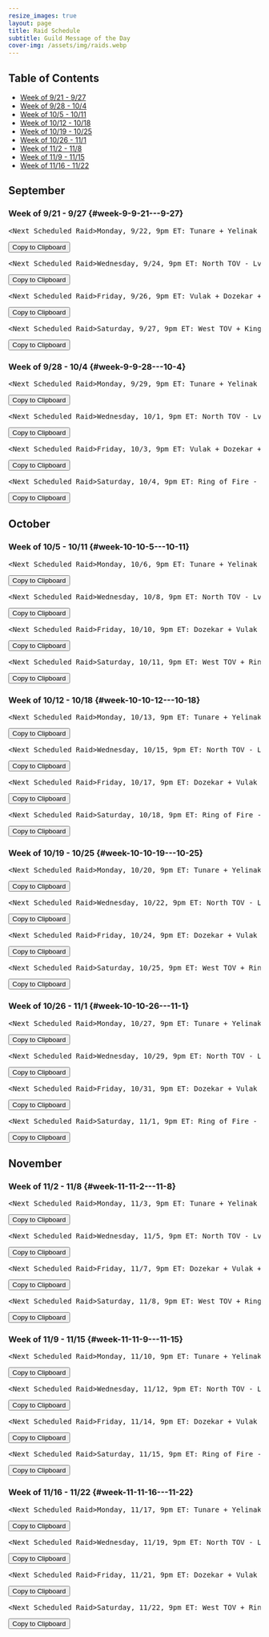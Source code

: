 ```yaml
---
resize_images: true
layout: page
title: Raid Schedule
subtitle: Guild Message of the Day
cover-img: /assets/img/raids.webp
---
```


## Table of Contents

- [Week of 9/21 - 9/27](#week-9-9-21---9-27)
- [Week of 9/28 - 10/4](#week-9-9-28---10-4)
- [Week of 10/5 - 10/11](#week-10-10-5---10-11)
- [Week of 10/12 - 10/18](#week-10-10-12---10-18)
- [Week of 10/19 - 10/25](#week-10-10-19---10-25)
- [Week of 10/26 - 11/1](#week-10-10-26---11-1)
- [Week of 11/2 - 11/8](#week-11-11-2---11-8)
- [Week of 11/9 - 11/15](#week-11-11-9---11-15)
- [Week of 11/16 - 11/22](#week-11-11-16---11-22)

## September


### Week of 9/21 - 9/27 {#week-9-9-21---9-27}

<div class="copy-text-container"><pre class="copy-text-content" id="copy-box-hjx90etyh">&lt;Next Scheduled Raid&gt;Monday, 9/22, 9pm ET: Tunare + Yelinak + Plane of Fear + HoT - Lv55+ to raid - Join us at FormerGlory.LOL</pre><button class="copy-button" onclick="copyText('copy-box-hjx90etyh')">Copy to Clipboard</button></div>

<div class="copy-text-container"><pre class="copy-text-content" id="copy-box-ygjl90rkf">&lt;Next Scheduled Raid&gt;Wednesday, 9/24, 9pm ET: North TOV - Lv55+ to raid - Join us at FormerGlory.LOL</pre><button class="copy-button" onclick="copyText('copy-box-ygjl90rkf')">Copy to Clipboard</button></div>

<div class="copy-text-container"><pre class="copy-text-content" id="copy-box-qfdqwfuj2">&lt;Next Scheduled Raid&gt;Friday, 9/26, 9pm ET: Vulak + Dozekar + Klandi & Zlandi + Sleeper's Tomb - Lv55+ to raid - Join us at FormerGlory.LOL</pre><button class="copy-button" onclick="copyText('copy-box-qfdqwfuj2')">Copy to Clipboard</button></div>

<div class="copy-text-container"><pre class="copy-text-content" id="copy-box-6zk2eow5k">&lt;Next Scheduled Raid&gt;Saturday, 9/27, 9pm ET: West TOV + King Tormax & Vindi + Dain - Lv55+ to raid - Join us at FormerGlory.LOL</pre><button class="copy-button" onclick="copyText('copy-box-6zk2eow5k')">Copy to Clipboard</button></div>


### Week of 9/28 - 10/4 {#week-9-9-28---10-4}

<div class="copy-text-container"><pre class="copy-text-content" id="copy-box-r9m4igyrd">&lt;Next Scheduled Raid&gt;Monday, 9/29, 9pm ET: Tunare + Yelinak + Plane of Fear + HoT - Lv55+ to raid - Join us at FormerGlory.LOL</pre><button class="copy-button" onclick="copyText('copy-box-r9m4igyrd')">Copy to Clipboard</button></div>

<div class="copy-text-container"><pre class="copy-text-content" id="copy-box-djb0tl4my">&lt;Next Scheduled Raid&gt;Wednesday, 10/1, 9pm ET: North TOV - Lv55+ to raid - Join us at FormerGlory.LOL</pre><button class="copy-button" onclick="copyText('copy-box-djb0tl4my')">Copy to Clipboard</button></div>

<div class="copy-text-container"><pre class="copy-text-content" id="copy-box-d2ow7ykbe">&lt;Next Scheduled Raid&gt;Friday, 10/3, 9pm ET: Vulak + Dozekar + Klandi & Zlandi + Sleeper's Tomb - Lv55+ to raid - Join us at FormerGlory.LOL</pre><button class="copy-button" onclick="copyText('copy-box-d2ow7ykbe')">Copy to Clipboard</button></div>

<div class="copy-text-container"><pre class="copy-text-content" id="copy-box-jk6fv0unx">&lt;Next Scheduled Raid&gt;Saturday, 10/4, 9pm ET: Ring of Fire - Lv55+ to raid - Join us at FormerGlory.LOL</pre><button class="copy-button" onclick="copyText('copy-box-jk6fv0unx')">Copy to Clipboard</button></div>


## October


### Week of 10/5 - 10/11 {#week-10-10-5---10-11}

<div class="copy-text-container"><pre class="copy-text-content" id="copy-box-obhbm0y1m">&lt;Next Scheduled Raid&gt;Monday, 10/6, 9pm ET: Tunare + Yelinak + KT + Plane of Fear + HoT - Lv55+ to raid - Join us at FormerGlory.LOL</pre><button class="copy-button" onclick="copyText('copy-box-obhbm0y1m')">Copy to Clipboard</button></div>

<div class="copy-text-container"><pre class="copy-text-content" id="copy-box-yxwior6f1">&lt;Next Scheduled Raid&gt;Wednesday, 10/8, 9pm ET: North TOV - Lv55+ to raid - Join us at FormerGlory.LOL</pre><button class="copy-button" onclick="copyText('copy-box-yxwior6f1')">Copy to Clipboard</button></div>

<div class="copy-text-container"><pre class="copy-text-content" id="copy-box-3egb940hk">&lt;Next Scheduled Raid&gt;Friday, 10/10, 9pm ET: Dozekar + Vulak + Klandi & Zlandi + AoW - Lv55+ to raid - Join us at FormerGlory.LOL</pre><button class="copy-button" onclick="copyText('copy-box-3egb940hk')">Copy to Clipboard</button></div>

<div class="copy-text-container"><pre class="copy-text-content" id="copy-box-yjnsb7g13">&lt;Next Scheduled Raid&gt;Saturday, 10/11, 9pm ET: West TOV + Ring War + Dain - Lv55+ to raid - Join us at FormerGlory.LOL</pre><button class="copy-button" onclick="copyText('copy-box-yjnsb7g13')">Copy to Clipboard</button></div>


### Week of 10/12 - 10/18 {#week-10-10-12---10-18}

<div class="copy-text-container"><pre class="copy-text-content" id="copy-box-wd2b7spxl">&lt;Next Scheduled Raid&gt;Monday, 10/13, 9pm ET: Tunare + Yelinak + KT + Plane of Fear + HoT - Lv55+ to raid - Join us at FormerGlory.LOL</pre><button class="copy-button" onclick="copyText('copy-box-wd2b7spxl')">Copy to Clipboard</button></div>

<div class="copy-text-container"><pre class="copy-text-content" id="copy-box-xv2mbwsvn">&lt;Next Scheduled Raid&gt;Wednesday, 10/15, 9pm ET: North TOV - Lv55+ to raid - Join us at FormerGlory.LOL</pre><button class="copy-button" onclick="copyText('copy-box-xv2mbwsvn')">Copy to Clipboard</button></div>

<div class="copy-text-container"><pre class="copy-text-content" id="copy-box-0sx6ovi7i">&lt;Next Scheduled Raid&gt;Friday, 10/17, 9pm ET: Dozekar + Vulak + AoW + Sleeper's Tomb - Lv55+ to raid - Join us at FormerGlory.LOL</pre><button class="copy-button" onclick="copyText('copy-box-0sx6ovi7i')">Copy to Clipboard</button></div>

<div class="copy-text-container"><pre class="copy-text-content" id="copy-box-vb39j902d">&lt;Next Scheduled Raid&gt;Saturday, 10/18, 9pm ET: Ring of Fire - Lv55+ to raid - Join us at FormerGlory.LOL</pre><button class="copy-button" onclick="copyText('copy-box-vb39j902d')">Copy to Clipboard</button></div>


### Week of 10/19 - 10/25 {#week-10-10-19---10-25}

<div class="copy-text-container"><pre class="copy-text-content" id="copy-box-ozbznwlmw">&lt;Next Scheduled Raid&gt;Monday, 10/20, 9pm ET: Tunare + Yelinak + KT + Plane of Fear + HoT - Lv55+ to raid - Join us at FormerGlory.LOL</pre><button class="copy-button" onclick="copyText('copy-box-ozbznwlmw')">Copy to Clipboard</button></div>

<div class="copy-text-container"><pre class="copy-text-content" id="copy-box-gm8xp249d">&lt;Next Scheduled Raid&gt;Wednesday, 10/22, 9pm ET: North TOV - Lv55+ to raid - Join us at FormerGlory.LOL</pre><button class="copy-button" onclick="copyText('copy-box-gm8xp249d')">Copy to Clipboard</button></div>

<div class="copy-text-container"><pre class="copy-text-content" id="copy-box-45kst8war">&lt;Next Scheduled Raid&gt;Friday, 10/24, 9pm ET: Dozekar + Vulak + AoW + Sleeper's Tomb - Lv55+ to raid - Join us at FormerGlory.LOL</pre><button class="copy-button" onclick="copyText('copy-box-45kst8war')">Copy to Clipboard</button></div>

<div class="copy-text-container"><pre class="copy-text-content" id="copy-box-jc5urzgwd">&lt;Next Scheduled Raid&gt;Saturday, 10/25, 9pm ET: West TOV + Ring War + Dain - Lv55+ to raid - Join us at FormerGlory.LOL</pre><button class="copy-button" onclick="copyText('copy-box-jc5urzgwd')">Copy to Clipboard</button></div>


### Week of 10/26 - 11/1 {#week-10-10-26---11-1}

<div class="copy-text-container"><pre class="copy-text-content" id="copy-box-9z9e3u99o">&lt;Next Scheduled Raid&gt;Monday, 10/27, 9pm ET: Tunare + Yelinak + KT + Plane of Fear + HoT - Lv55+ to raid - Join us at FormerGlory.LOL</pre><button class="copy-button" onclick="copyText('copy-box-9z9e3u99o')">Copy to Clipboard</button></div>

<div class="copy-text-container"><pre class="copy-text-content" id="copy-box-9fbgatoak">&lt;Next Scheduled Raid&gt;Wednesday, 10/29, 9pm ET: North TOV - Lv55+ to raid - Join us at FormerGlory.LOL</pre><button class="copy-button" onclick="copyText('copy-box-9fbgatoak')">Copy to Clipboard</button></div>

<div class="copy-text-container"><pre class="copy-text-content" id="copy-box-ofka7prxx">&lt;Next Scheduled Raid&gt;Friday, 10/31, 9pm ET: Dozekar + Vulak + AoW + Sleeper's Tomb - Lv55+ to raid - Join us at FormerGlory.LOL</pre><button class="copy-button" onclick="copyText('copy-box-ofka7prxx')">Copy to Clipboard</button></div>

<div class="copy-text-container"><pre class="copy-text-content" id="copy-box-liu8p66qf">&lt;Next Scheduled Raid&gt;Saturday, 11/1, 9pm ET: Ring of Fire - Lv55+ to raid - Join us at FormerGlory.LOL</pre><button class="copy-button" onclick="copyText('copy-box-liu8p66qf')">Copy to Clipboard</button></div>


## November


### Week of 11/2 - 11/8 {#week-11-11-2---11-8}

<div class="copy-text-container"><pre class="copy-text-content" id="copy-box-8njy0ivpd">&lt;Next Scheduled Raid&gt;Monday, 11/3, 9pm ET: Tunare + Yelinak + KT + Plane of Fear + HoT - Lv55+ to raid - Join us at FormerGlory.LOL</pre><button class="copy-button" onclick="copyText('copy-box-8njy0ivpd')">Copy to Clipboard</button></div>

<div class="copy-text-container"><pre class="copy-text-content" id="copy-box-v0gy2jpl9">&lt;Next Scheduled Raid&gt;Wednesday, 11/5, 9pm ET: North TOV - Lv55+ to raid - Join us at FormerGlory.LOL</pre><button class="copy-button" onclick="copyText('copy-box-v0gy2jpl9')">Copy to Clipboard</button></div>

<div class="copy-text-container"><pre class="copy-text-content" id="copy-box-tac3lal2o">&lt;Next Scheduled Raid&gt;Friday, 11/7, 9pm ET: Dozekar + Vulak + AoW + Sleeper's Tomb - Lv55+ to raid - Join us at FormerGlory.LOL</pre><button class="copy-button" onclick="copyText('copy-box-tac3lal2o')">Copy to Clipboard</button></div>

<div class="copy-text-container"><pre class="copy-text-content" id="copy-box-4oe3z8mrk">&lt;Next Scheduled Raid&gt;Saturday, 11/8, 9pm ET: West TOV + Ring War + Dain - Lv55+ to raid - Join us at FormerGlory.LOL</pre><button class="copy-button" onclick="copyText('copy-box-4oe3z8mrk')">Copy to Clipboard</button></div>


### Week of 11/9 - 11/15 {#week-11-11-9---11-15}

<div class="copy-text-container"><pre class="copy-text-content" id="copy-box-fikp7jf1s">&lt;Next Scheduled Raid&gt;Monday, 11/10, 9pm ET: Tunare + Yelinak + KT + Plane of Fear + HoT - Lv55+ to raid - Join us at FormerGlory.LOL</pre><button class="copy-button" onclick="copyText('copy-box-fikp7jf1s')">Copy to Clipboard</button></div>

<div class="copy-text-container"><pre class="copy-text-content" id="copy-box-efgcj75b3">&lt;Next Scheduled Raid&gt;Wednesday, 11/12, 9pm ET: North TOV - Lv55+ to raid - Join us at FormerGlory.LOL</pre><button class="copy-button" onclick="copyText('copy-box-efgcj75b3')">Copy to Clipboard</button></div>

<div class="copy-text-container"><pre class="copy-text-content" id="copy-box-7npjntedh">&lt;Next Scheduled Raid&gt;Friday, 11/14, 9pm ET: Dozekar + Vulak + AoW + Sleeper's Tomb - Lv55+ to raid - Join us at FormerGlory.LOL</pre><button class="copy-button" onclick="copyText('copy-box-7npjntedh')">Copy to Clipboard</button></div>

<div class="copy-text-container"><pre class="copy-text-content" id="copy-box-va83595yc">&lt;Next Scheduled Raid&gt;Saturday, 11/15, 9pm ET: Ring of Fire - Lv55+ to raid - Join us at FormerGlory.LOL</pre><button class="copy-button" onclick="copyText('copy-box-va83595yc')">Copy to Clipboard</button></div>


### Week of 11/16 - 11/22 {#week-11-11-16---11-22}

<div class="copy-text-container"><pre class="copy-text-content" id="copy-box-ovt4hyomb">&lt;Next Scheduled Raid&gt;Monday, 11/17, 9pm ET: Tunare + Yelinak + KT + Plane of Fear + HoT - Lv55+ to raid - Join us at FormerGlory.LOL</pre><button class="copy-button" onclick="copyText('copy-box-ovt4hyomb')">Copy to Clipboard</button></div>

<div class="copy-text-container"><pre class="copy-text-content" id="copy-box-y3vpjt1l0">&lt;Next Scheduled Raid&gt;Wednesday, 11/19, 9pm ET: North TOV - Lv55+ to raid - Join us at FormerGlory.LOL</pre><button class="copy-button" onclick="copyText('copy-box-y3vpjt1l0')">Copy to Clipboard</button></div>

<div class="copy-text-container"><pre class="copy-text-content" id="copy-box-kz4trotbq">&lt;Next Scheduled Raid&gt;Friday, 11/21, 9pm ET: Dozekar + Vulak + AoW + Sleeper's Tomb - Lv55+ to raid - Join us at FormerGlory.LOL</pre><button class="copy-button" onclick="copyText('copy-box-kz4trotbq')">Copy to Clipboard</button></div>

<div class="copy-text-container"><pre class="copy-text-content" id="copy-box-bkf5c3p11">&lt;Next Scheduled Raid&gt;Saturday, 11/22, 9pm ET: West TOV + Ring War + Dain - Lv55+ to raid - Join us at FormerGlory.LOL</pre><button class="copy-button" onclick="copyText('copy-box-bkf5c3p11')">Copy to Clipboard</button></div>

